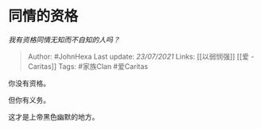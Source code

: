 # 同情的资格
*我有资格同情无知而不自知的人吗？*

> Author: #JohnHexa
Last update: *23/07/2021* 
Links: [[以弱悯强]] [[爱 - Caritas]]
Tags:  #家族Clan #爱Caritas 



你没有资格。

但你有义务。

这才是上帝黑色幽默的地方。



